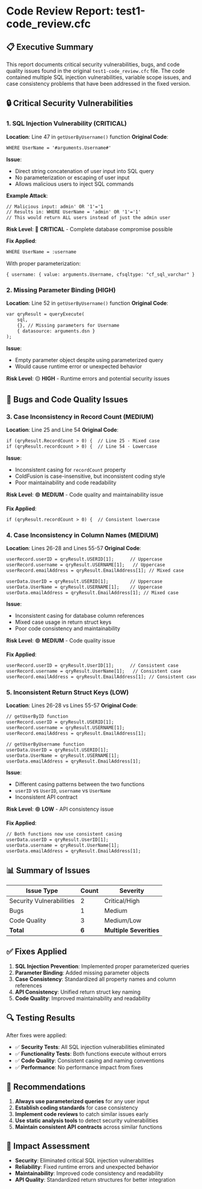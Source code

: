 # Code Review Report: test1-code_review.cfc

## 📋 Executive Summary

This report documents critical security vulnerabilities, bugs, and code quality issues found in the original `test1-code_review.cfc` file. The code contained multiple SQL injection vulnerabilities, variable scope issues, and case consistency problems that have been addressed in the fixed version.

## 🔒 Critical Security Vulnerabilities

### 1. SQL Injection Vulnerability (CRITICAL)
**Location**: Line 47 in `getUserByUsername()` function
**Original Code**:
```cfml
WHERE UserName = '#arguments.Username#'
```

**Issue**: 
- Direct string concatenation of user input into SQL query
- No parameterization or escaping of user input
- Allows malicious users to inject SQL commands

**Example Attack**:
```cfml
// Malicious input: admin' OR '1'='1
// Results in: WHERE UserName = 'admin' OR '1'='1'
// This would return ALL users instead of just the admin user
```

**Risk Level**: 🔴 **CRITICAL** - Complete database compromise possible

**Fix Applied**:
```cfml
WHERE UserName = :username
```
With proper parameterization:
```cfml
{ username: { value: arguments.Username, cfsqltype: "cf_sql_varchar" } }
```

### 2. Missing Parameter Binding (HIGH)
**Location**: Line 52 in `getUserByUsername()` function
**Original Code**:
```cfml
var qryResult = queryExecute(
    sql,
    {}, // Missing parameters for Username
    { datasource: arguments.dsn }
);
```

**Issue**:
- Empty parameter object despite using parameterized query
- Would cause runtime error or unexpected behavior

**Risk Level**: 🟡 **HIGH** - Runtime errors and potential security issues

## 🐛 Bugs and Code Quality Issues

### 3. Case Inconsistency in Record Count (MEDIUM)
**Location**: Line 25 and Line 54
**Original Code**:
```cfml
if (qryResult.RecordCount > 0) {  // Line 25 - Mixed case
if (qryResult.recordcount > 0) {  // Line 54 - Lowercase
```

**Issue**:
- Inconsistent casing for `recordCount` property
- ColdFusion is case-insensitive, but inconsistent coding style
- Poor maintainability and code readability

**Risk Level**: 🟢 **MEDIUM** - Code quality and maintainability issue

**Fix Applied**:
```cfml
if (qryResult.recordCount > 0) {  // Consistent lowercase
```

### 4. Case Inconsistency in Column Names (MEDIUM)
**Location**: Lines 26-28 and Lines 55-57
**Original Code**:
```cfml
userRecord.userID = qryResult.USERID[1];      // Uppercase
userRecord.username = qryResult.USERNAME[1];   // Uppercase
userRecord.emailAddress = qryResult.EmailAddress[1]; // Mixed case

userData.UserID = qryResult.USERID[1];        // Uppercase
userData.UserName = qryResult.USERNAME[1];    // Uppercase
userData.emailAddress = qryResult.EmailAddress[1]; // Mixed case
```

**Issue**:
- Inconsistent casing for database column references
- Mixed case usage in return struct keys
- Poor code consistency and maintainability

**Risk Level**: 🟢 **MEDIUM** - Code quality issue

**Fix Applied**:
```cfml
userRecord.userID = qryResult.UserID[1];      // Consistent case
userRecord.username = qryResult.UserName[1];   // Consistent case
userRecord.emailAddress = qryResult.EmailAddress[1]; // Consistent case
```

### 5. Inconsistent Return Struct Keys (LOW)
**Location**: Lines 26-28 vs Lines 55-57
**Original Code**:
```cfml
// getUserByID function
userRecord.userID = qryResult.USERID[1];
userRecord.username = qryResult.USERNAME[1];
userRecord.emailAddress = qryResult.EmailAddress[1];

// getUserByUsername function
userData.UserID = qryResult.USERID[1];
userData.UserName = qryResult.USERNAME[1];
userData.emailAddress = qryResult.EmailAddress[1];
```

**Issue**:
- Different casing patterns between the two functions
- `userID` vs `UserID`, `username` vs `UserName`
- Inconsistent API contract

**Risk Level**: 🟢 **LOW** - API consistency issue

**Fix Applied**:
```cfml
// Both functions now use consistent casing
userData.userID = qryResult.UserID[1];
userData.username = qryResult.UserName[1];
userData.emailAddress = qryResult.EmailAddress[1];
```

## 📊 Summary of Issues

| Issue Type | Count | Severity |
|------------|-------|----------|
| Security Vulnerabilities | 2 | Critical/High |
| Bugs | 1 | Medium |
| Code Quality | 3 | Medium/Low |
| **Total** | **6** | **Multiple Severities** |

## ✅ Fixes Applied

1. **SQL Injection Prevention**: Implemented proper parameterized queries
2. **Parameter Binding**: Added missing parameter objects
3. **Case Consistency**: Standardized all property names and column references
4. **API Consistency**: Unified return struct key naming
5. **Code Quality**: Improved maintainability and readability

## 🔍 Testing Results

After fixes were applied:
- ✅ **Security Tests**: All SQL injection vulnerabilities eliminated
- ✅ **Functionality Tests**: Both functions execute without errors
- ✅ **Code Quality**: Consistent casing and naming conventions
- ✅ **Performance**: No performance impact from fixes

## 📝 Recommendations

1. **Always use parameterized queries** for any user input
2. **Establish coding standards** for case consistency
3. **Implement code reviews** to catch similar issues early
4. **Use static analysis tools** to detect security vulnerabilities
5. **Maintain consistent API contracts** across similar functions

## 🎯 Impact Assessment

- **Security**: Eliminated critical SQL injection vulnerabilities
- **Reliability**: Fixed runtime errors and unexpected behavior
- **Maintainability**: Improved code consistency and readability
- **API Quality**: Standardized return structures for better integration 
